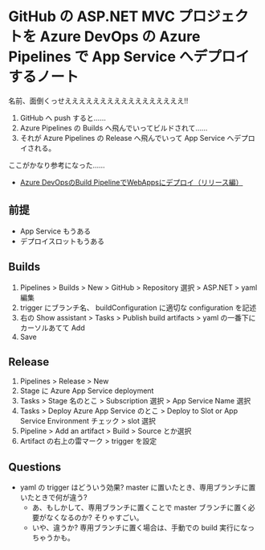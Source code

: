 GitHub の ASP.NET MVC プロジェクトを Azure DevOps の Azure Pipelines で App Service へデプロイするノート
===

名前、面倒くっせえええええええええええええええええ!!

1. GitHub へ push すると……
1. Azure Pipelines の Builds へ飛んでいってビルドされて……
1. それが Azure Pipelines の Release へ飛んでいって App Service へデプロイされる。

ここがかなり参考になった……

- [Azure DevOpsのBuild PipelineでWebAppsにデプロイ（リリース編）](https://blog.nextscape.net/ja-JP/archives/Date/2019/06/devops-build-2)

## 前提

- App Service もうある
- デプロイスロットもうある

## Builds

1. Pipelines > Builds > New > GitHub > Repository 選択 > ASP.NET > yaml 編集
1. trigger にブランチ名、 buildConfiguration に適切な configuration を記述
1. 右の Show assistant > Tasks > Publish build artifacts > yaml の一番下にカーソルあてて Add
1. Save

## Release

1. Pipelines > Release > New
1. Stage に Azure App Service deployment
1. Tasks > Stage 名のとこ > Subscription 選択 > App Service Name 選択
1. Tasks > Deploy Azure App Service のとこ > Deploy to Slot or App Service Environment チェック > slot 選択
1. Pipeline > Add an artifact > Build > Source とか選択
1. Artifact の右上の雷マーク > trigger を設定

## Questions

- yaml の trigger はどういう効果? master に置いたとき、専用ブランチに置いたときで何が違う?
    - あ、もしかして、専用ブランチに置くことで master ブランチに置く必要がなくなるのか? そりゃすごい。
    - いや、違うか? 専用ブランチに置く場合は、手動での build 実行になっちゃうかも。

